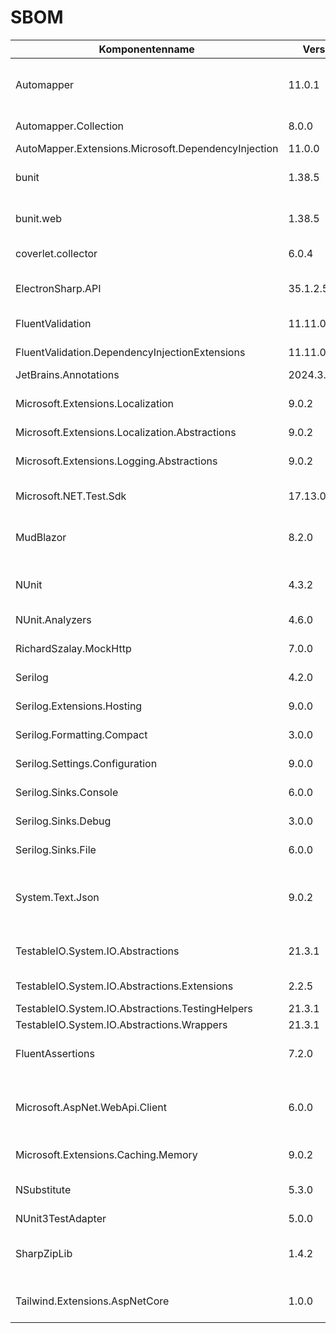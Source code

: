 # SBOM

| Komponentenname                                     | Version      | Lieferant                                                         |Lizenz | Url zur Komponente                                                            |Bemerkung |
|-----------------------------------------------------|--------------|-------------------------------------------------------------------|-|-------------------------------------------------------------------------------|-|
| Automapper                                          | 11.0.1       | Jimmy Bogard                                                      |MIT| https://automapper.org/                                                       |Mapping von FormModel, ViewModel, Entity und PersistEntity Objekten|
| Automapper.Collection                               | 8.0.0        | Tyler Carlson                                                     |MIT| https://github.com/AutoMapper/Automapper.Collection                           |Collection support für AutoMapper|
| AutoMapper.Extensions.Microsoft.DependencyInjection | 11.0.0       | Jimmy Bogard                                                      |MIT| https://automapper.org/                                                       | |
| bunit                                               | 1.38.5       | Egil Hansen                                                       |MIT| https://bunit.dev/                                                            |Erweiterung von Test-Funktionalität für Blazor Komponenten|
| bunit.web                                           | 1.38.5       | Egil Hansen                                                       |MIT| https://bunit.dev/                                                            |Erweiterung von Test-Funktionalität für Blazor (web) Komponenten|
| coverlet.collector                                  | 6.0.4        | tonerdo                                                           |MIT| https://github.com/coverlet-coverage/coverlet                                 |Code Coverage framework C#|
| ElectronSharp.API                                   | 35.1.2.57212 | Curiosity                                                         |MIT| https://github.com/theolivenbaum/electron-sharp                               |Nutzung der Blazor Anwendung als Desktop App|
| FluentValidation                                    | 11.11.0      | Jeremy Skinner                                                    |Apache-2.0| https://docs.fluentvalidation.net/en/latest/                                  |Validierung von Dialogen|
| FluentValidation.DependencyInjectionExtensions      | 11.11.0      | Jeremy Skinner                                                    |Apache-2.0| https://docs.fluentvalidation.net/en/latest/                                  | |
| JetBrains.Annotations                               | 2024.3.0     | JetBrains                                                         |MIT| https://www.jetbrains.com/help/resharper/Code_Analysis__Code_Annotations.html | |
| Microsoft.Extensions.Localization                   | 9.0.2        | Microsoft                                                         |MIT| https://dotnet.microsoft.com/en-us/apps/aspnet                                |Lokalisierung für Mehrsprachigkeit in der View|
| Microsoft.Extensions.Localization.Abstractions      | 9.0.2        | Microsoft                                                         |MIT| https://dotnet.microsoft.com/en-us/apps/aspnet                                | |
| Microsoft.Extensions.Logging.Abstractions           | 9.0.2        | Microsoft                                                         |MIT| https://dotnet.microsoft.com/en-us/                                           |Abstraktionen für das Logging in der Anwendung|
| Microsoft.NET.Test.Sdk                              | 17.13.0      | Microsoft                                                         |MIT| https://github.com/microsoft/vstest                                           |Unterstützt das Testen der Anwendung|
| MudBlazor                                           | 8.2.0        | Garderoben, Henon and Contributors                                |MIT| https://mudblazor.com/                                                        |Blazor-Komponentenbibliothek für UI-Komponenten und Tools |
| NUnit                                               | 4.3.2        | Charlie Poole, Rob Prouse                                         |MIT| https://nunit.org/                                                            |Schreiben und Ausführen von Unit-Tests|
| NUnit.Analyzers                                     | 4.6.0        | Nunit                                                             |MIT| https://github.com/nunit/nunit.analyzers                                      |Statische Codeanalyse von Nunit-Tests|
| RichardSzalay.MockHttp                              | 7.0.0        | Richard Szalay                                                    |MIT| https://github.com/richardszalay/mockhttp                                     |Mocken von HTTP-Anfragen für Tests|
| Serilog                                             | 4.2.0        | Serilog Contributors                                              |Apache-2.0| https://serilog.net/                                                          |Logging für die Anwendung|
| Serilog.Extensions.Hosting                          | 9.0.0        | Microsoft, Serilog Contributors                                   |Apache-2.0| https://github.com/serilog/serilog-extensions-hosting                         | |
| Serilog.Formatting.Compact                          | 3.0.0        | Serilog Contributors                                              |Apache-2.0| https://github.com/serilog/serilog-formatting-compact                         | |
| Serilog.Settings.Configuration                      | 9.0.0        | Serilog Contributors                                              |Apache-2.0| https://github.com/serilog/serilog-settings-configuration                     | |
| Serilog.Sinks.Console                               | 6.0.0        | Serilog Contributors                                              |Apache-2.0| https://github.com/serilog/serilog-sinks-console                              | |
| Serilog.Sinks.Debug                                 | 3.0.0        | Serilog Contributors                                              |Apache-2.0| https://github.com/serilog/serilog-sinks-debug                                | |
| Serilog.Sinks.File                                  | 6.0.0        | Serilog Contributors                                              |Apache-2.0| https://github.com/serilog/serilog-sinks-file                                 | |
| System.Text.Json                                    | 9.0.2        | Microsoft                                                         |MIT| https://dotnet.microsoft.com/en-us/                                           |Funktionen zum Parsen, Erzeugen, Serialisieren und Deserialisieren von JSON-Daten|
| TestableIO.System.IO.Abstractions                   | 21.3.1       | Tatham Oddie & Friends                                            |MIT| https://github.com/TestableIO/System.IO.Abstractions                          |Testen von Dateisystem-Interaktionen|
| TestableIO.System.IO.Abstractions.Extensions        | 2.2.5        | Tatham Oddie - Luigi Grilli & friends                             |MIT| https://github.com/TestableIO/System.IO.Abstractions.Extensions               | |
| TestableIO.System.IO.Abstractions.TestingHelpers    | 21.3.1       | Tatham Oddie & Friends                                            |MIT| https://github.com/TestableIO/System.IO.Abstractions                          | |
| TestableIO.System.IO.Abstractions.Wrappers          | 21.3.1       | Tatham Oddie & Friends                                            |MIT| https://github.com/TestableIO/System.IO.Abstractions                          | |
| FluentAssertions                                    | 7.2.0        | Dennis Doomen, Jonas Nyrup                                        |Apache-2.0| https://fluentassertions.com/                                                 |Erstellung von Assertions in Unit-Tests|
| Microsoft.AspNet.WebApi.Client                      | 6.0.0        | Microsoft                                                         |Microsoft .NET Library License Terms| https://dotnet.microsoft.com/en-us/apps/aspnet/apis                           |HTTP-Client-Funktionen für die Kommunikation mit Web-APIs|
| Microsoft.Extensions.Caching.Memory                 | 9.0.2        | Microsoft                                                         |MIT| https://dotnet.microsoft.com/en-us/                                           |In-Memory-Caching-Implementierung|
| NSubstitute                                         | 5.3.0        | Anthony Egerton, David Tchepak, Alexandr Nikitin, Oleksandr Povar |BSD-3-Clause| https://nsubstitute.github.io/                                                |Mocking und Stubbing in Unit-Tests|
| NUnit3TestAdapter                                   | 5.0.0        | Charlie Poole, Terje Sandstrom                                    |MIT| https://docs.nunit.org/articles/vs-test-adapter/Index.html                    | |
| SharpZipLib                                         | 1.4.2        | ICSharpCode                                                       |MIT| https://github.com/icsharpcode/SharpZipLib                                    |Handhabung von Zip-,Gzip-,Tar- und anderen komprimierten Dateiformaten|
| Tailwind.Extensions.AspNetCore                      | 1.0.0        | Tailwind.Extensions.AspNetCore                                    |MIT| https://github.com/Practical-ASP-NET/Tailwind.Extensions.AspNetCore           |Integration von Tailwaind CSS in ASP.NET |